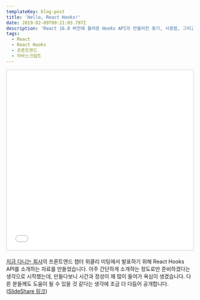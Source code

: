 ```yaml
---
templateKey: blog-post
title: 'Hello, React Hooks!'
date: 2019-02-09T09:21:03.797Z
description: 'React 16.8 버전에 들어온 Hooks API의 만들어진 동기, 사용법, 그리고 내부 동작 방식에 대해 소개하는 발표 자료.'
tags:
  - React
  - React Hooks
  - 프론트엔드
  - 자바스크립트
---
```

<iframe src="//www.slideshare.net/slideshow/embed_code/key/7CnBb3ijCdClzr" width="595" height="485" frameborder="0" marginwidth="0" marginheight="0" scrolling="no" style="border:1px solid #CCC; border-width:1px; margin-bottom:5px; max-width: 100%;" allowfullscreen> </iframe> <div style="margin-bottom:5px"></div>

[지금 다니는 회사](https://toss.im)의 프론트엔드 챕터 위클리 미팅에서 발표하기 위해 React Hooks API를 소개하는 자료를 만들었습니다. 아주 간단하게 소개하는 정도로만 준비하겠다는 생각으로 시작했는데, 만들다보니 시간과 정성이 꽤 많이 들어가 욕심이 생겼습니다. 다른 분들께도 도움이 될 수 있을 것 같다는 생각에 조금 더 다듬어 공개합니다. ([SlideShare 링크](https://www.slideshare.net/HeejongAhn/hello-react-hooks)) 
